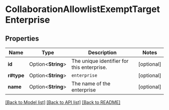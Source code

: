 # CollaborationAllowlistExemptTargetEnterprise

## Properties

Name | Type | Description | Notes
------------ | ------------- | ------------- | -------------
**id** | Option<**String**> | The unique identifier for this enterprise. | [optional]
**r#type** | Option<**String**> | `enterprise` | [optional]
**name** | Option<**String**> | The name of the enterprise | [optional]

[[Back to Model list]](../README.md#documentation-for-models) [[Back to API list]](../README.md#documentation-for-api-endpoints) [[Back to README]](../README.md)


